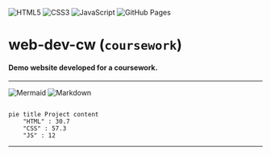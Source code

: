 ![HTML5](https://img.shields.io/badge/html5-000?style=for-the-badge&logo=html5) 
![CSS3](https://img.shields.io/badge/css3-000?style=for-the-badge&logo=css3&logoColor=264de4) 
![JavaScript](https://img.shields.io/badge/javascript-000?style=for-the-badge&logo=javascript)
![GitHub Pages](https://img.shields.io/badge/-GitHub%20Pages-000?style=for-the-badge&logo=github)

# web-dev-cw (`coursework`)
#### Demo website developed for a coursework.

---
![Mermaid](https://img.shields.io/badge/Mermaid-000?style=for-the-badge&logo=mermaid)
![Markdown](https://img.shields.io/badge/-Markdown-000?style=for-the-badge&logo=markdown)


```mermaid

pie title Project content
    "HTML" : 30.7
    "CSS" : 57.3
    "JS" : 12

```

---